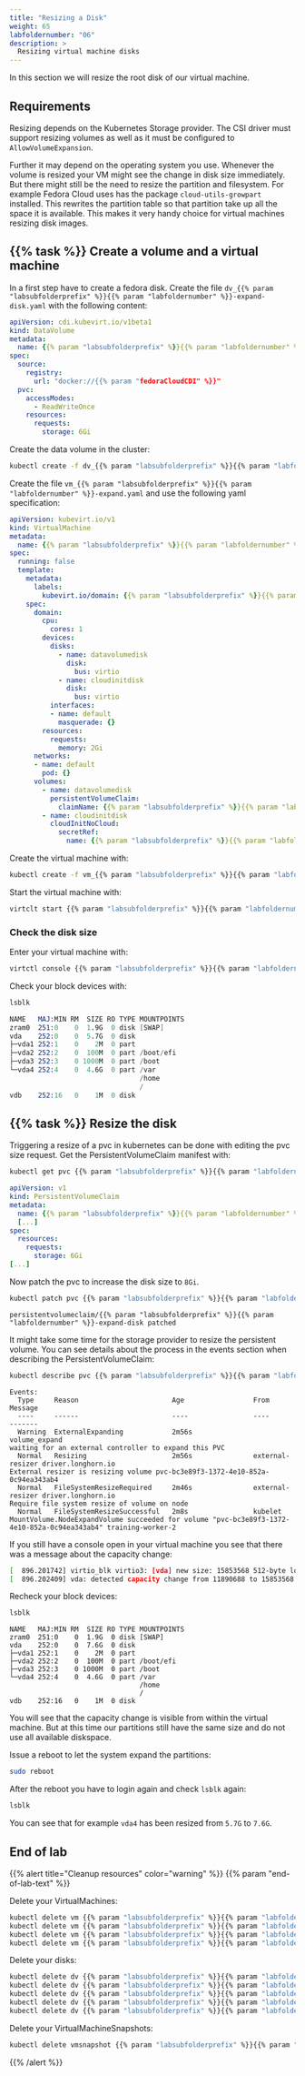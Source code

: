 ```yaml
---
title: "Resizing a Disk"
weight: 65
labfoldernumber: "06"
description: >
  Resizing virtual machine disks
---
```


In this section we will resize the root disk of our virtual machine.


## Requirements

Resizing depends on the Kubernetes Storage provider. The CSI driver must support resizing volumes as well as it must be configured to `AllowVolumeExpansion`.

Further it may depend on the operating system you use. Whenever the volume is resized your VM might see the change
in disk size immediately. But there might still be the need to resize the partition and filesystem. For example Fedora Cloud
uses has the package `cloud-utils-growpart` installed. This rewrites the partition table so that partition take up all
the space it is available. This makes it very handy choice for virtual machines resizing disk images.


## {{% task %}} Create a volume and a virtual machine

In a first step have to create a fedora disk. Create the file `dv_{{% param "labsubfolderprefix" %}}{{% param "labfoldernumber" %}}-expand-disk.yaml` with the following content:
```yaml
apiVersion: cdi.kubevirt.io/v1beta1
kind: DataVolume
metadata:
  name: {{% param "labsubfolderprefix" %}}{{% param "labfoldernumber" %}}-expand-disk
spec:
  source:
    registry:
      url: "docker://{{% param "fedoraCloudCDI" %}}"
  pvc:
    accessModes:
      - ReadWriteOnce
    resources:
      requests:
        storage: 6Gi
```

Create the data volume in the cluster:
```bash
kubectl create -f dv_{{% param "labsubfolderprefix" %}}{{% param "labfoldernumber" %}}-expand-disk.yaml --namespace=$USER
```

Create the file `vm_{{% param "labsubfolderprefix" %}}{{% param "labfoldernumber" %}}-expand.yaml` and use the following yaml specification:
```yaml
apiVersion: kubevirt.io/v1
kind: VirtualMachine
metadata:
  name: {{% param "labsubfolderprefix" %}}{{% param "labfoldernumber" %}}-expand
spec:
  running: false
  template:
    metadata:
      labels:
        kubevirt.io/domain: {{% param "labsubfolderprefix" %}}{{% param "labfoldernumber" %}}-expand
    spec:
      domain:
        cpu:
          cores: 1
        devices:
          disks:
            - name: datavolumedisk
              disk:
                bus: virtio
            - name: cloudinitdisk
              disk:
                bus: virtio
          interfaces:
          - name: default
            masquerade: {}
        resources:
          requests:
            memory: 2Gi
      networks:
      - name: default
        pod: {}
      volumes:
        - name: datavolumedisk
          persistentVolumeClaim:
            claimName: {{% param "labsubfolderprefix" %}}{{% param "labfoldernumber" %}}-expand-disk
        - name: cloudinitdisk
          cloudInitNoCloud:
            secretRef:
              name: {{% param "labsubfolderprefix" %}}{{% param "labfoldernumber" %}}-cloudinit
```

Create the virtual machine with:
```bash
kubectl create -f vm_{{% param "labsubfolderprefix" %}}{{% param "labfoldernumber" %}}-expand.yaml --namespace=$USER
```

Start the virtual machine with:
```bash
virtclt start {{% param "labsubfolderprefix" %}}{{% param "labfoldernumber" %}}-expand --namespace=$USER
```


### Check the disk size

Enter your virtual machine with:
```bash
virtctl console {{% param "labsubfolderprefix" %}}{{% param "labfoldernumber" %}}-expand --namespace=$USER
```

Check your block devices with:
```bash
lsblk
```
```s
NAME   MAJ:MIN RM  SIZE RO TYPE MOUNTPOINTS
zram0  251:0    0  1.9G  0 disk [SWAP]
vda    252:0    0  5.7G  0 disk 
├─vda1 252:1    0    2M  0 part 
├─vda2 252:2    0  100M  0 part /boot/efi
├─vda3 252:3    0 1000M  0 part /boot
└─vda4 252:4    0  4.6G  0 part /var
                                /home
                                /
vdb    252:16   0    1M  0 disk
```


## {{% task %}} Resize the disk

Triggering a resize of a pvc in kubernetes can be done with editing the pvc size request. Get the PersistentVolumeClaim manifest with:
```bash
kubectl get pvc {{% param "labsubfolderprefix" %}}{{% param "labfoldernumber" %}}-expand-disk -o yaml
```
```yaml
apiVersion: v1
kind: PersistentVolumeClaim
metadata:
  name: {{% param "labsubfolderprefix" %}}{{% param "labfoldernumber" %}}-expand-disk
  [...]
spec:
  resources:
    requests:
      storage: 6Gi
[...]
```

Now patch the pvc to increase the disk size to `8Gi`.
```bash
kubectl patch pvc {{% param "labsubfolderprefix" %}}{{% param "labfoldernumber" %}}-expand-disk --type='json' -p='[{"op": "replace", "path": "/spec/resources/requests/storage", "value":"8Gi"}]'
```
```
persistentvolumeclaim/{{% param "labsubfolderprefix" %}}{{% param "labfoldernumber" %}}-expand-disk patched
```

It might take some time for the storage provider to resize the persistent volume. You can see details about the process
in the events section when describing the PersistentVolumeClaim:
```bash
kubectl describe pvc {{% param "labsubfolderprefix" %}}{{% param "labfoldernumber" %}}-expand-disk
```
```
Events:
  Type     Reason                       Age                 From                                                                                      Message
  ----     ------                       ----                ----                                                                                      -------
  Warning  ExternalExpanding            2m56s               volume_expand                                                                             waiting for an external controller to expand this PVC
  Normal   Resizing                     2m56s               external-resizer driver.longhorn.io                                                       External resizer is resizing volume pvc-bc3e89f3-1372-4e10-852a-0c94ea343ab4
  Normal   FileSystemResizeRequired     2m46s               external-resizer driver.longhorn.io                                                       Require file system resize of volume on node
  Normal   FileSystemResizeSuccessful   2m8s                kubelet                                                                                   MountVolume.NodeExpandVolume succeeded for volume "pvc-bc3e89f3-1372-4e10-852a-0c94ea343ab4" training-worker-2
```

If you still have a console open in your virtual machine you see that there was a message about the capacity change:
```bash
[  896.201742] virtio_blk virtio3: [vda] new size: 15853568 512-byte logical blocks (8.12 GB/7.56 GiB)
[  896.202409] vda: detected capacity change from 11890688 to 15853568
```

Recheck your block devices:
```bash
lsblk
```
```
NAME   MAJ:MIN RM  SIZE RO TYPE MOUNTPOINTS
zram0  251:0    0  1.9G  0 disk [SWAP]
vda    252:0    0  7.6G  0 disk 
├─vda1 252:1    0    2M  0 part 
├─vda2 252:2    0  100M  0 part /boot/efi
├─vda3 252:3    0 1000M  0 part /boot
└─vda4 252:4    0  4.6G  0 part /var
                                /home
                                /
vdb    252:16   0    1M  0 disk
```

You will see that the capacity change is visible from within the virtual machine. But at this time our partitions still
have the same size and do not use all available diskspace.

Issue a reboot to let the system expand the partitions:
```bash
sudo reboot
```

After the reboot you have to login again and check `lsblk` again:
```bash
lsblk
```

You can see that for example `vda4` has been resized from `5.7G` to `7.6G`.


## End of lab

{{% alert title="Cleanup resources" color="warning" %}}  {{% param "end-of-lab-text" %}}

Delete your VirtualMachines:
```bash
kubectl delete vm {{% param "labsubfolderprefix" %}}{{% param "labfoldernumber" %}}-storage
kubectl delete vm {{% param "labsubfolderprefix" %}}{{% param "labfoldernumber" %}}-cirros
kubectl delete vm {{% param "labsubfolderprefix" %}}{{% param "labfoldernumber" %}}-snapshot
kubectl delete vm {{% param "labsubfolderprefix" %}}{{% param "labfoldernumber" %}}-expand
```

Delete your disks:
```bash
kubectl delete dv {{% param "labsubfolderprefix" %}}{{% param "labfoldernumber" %}}-fs-disk
kubectl delete dv {{% param "labsubfolderprefix" %}}{{% param "labfoldernumber" %}}-block-disk
kubectl delete dv {{% param "labsubfolderprefix" %}}{{% param "labfoldernumber" %}}-cirros-disk
kubectl delete dv {{% param "labsubfolderprefix" %}}{{% param "labfoldernumber" %}}-expand-disk
kubectl delete dv {{% param "labsubfolderprefix" %}}{{% param "labfoldernumber" %}}-hotplug-disk
```

Delete your VirtualMachineSnapshots:
```bash
kubectl delete vmsnapshot {{% param "labsubfolderprefix" %}}{{% param "labfoldernumber" %}}-snapshot-snap
```

{{% /alert %}}
